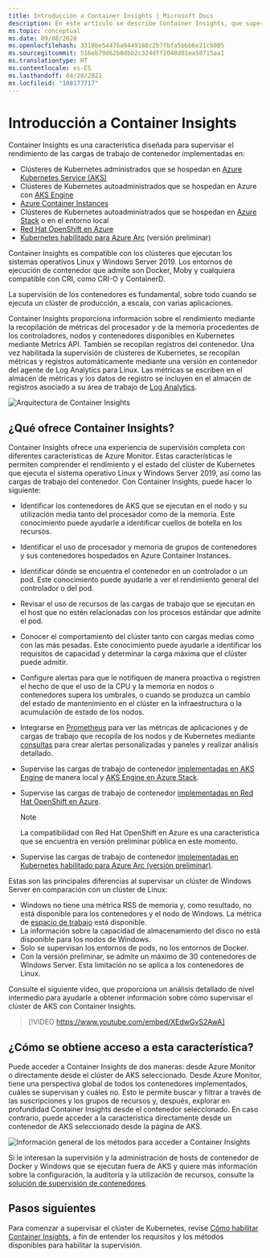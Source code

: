 ```yaml
---
title: Introducción a Container Insights | Microsoft Docs
description: En este artículo se describe Container Insights, que supervisa la solución AKS Container Insights y el valor que entrega mediante la supervisión del estado de los clústeres de AKS y Container Instances en Azure.
ms.topic: conceptual
ms.date: 09/08/2020
ms.openlocfilehash: 3310be54476a9449188c2b7fbfa5bbb6e21cb005
ms.sourcegitcommit: 516eb79d62b8dbb2c324dff2048d01ea50715aa1
ms.translationtype: HT
ms.contentlocale: es-ES
ms.lasthandoff: 04/28/2021
ms.locfileid: "108177717"
---
```

# <a name="container-insights-overview"></a>Introducción a Container Insights

Container Insights es una característica diseñada para supervisar el rendimiento de las cargas de trabajo de contenedor implementadas en:

- Clústeres de Kubernetes administrados que se hospedan en [Azure Kubernetes Service (AKS)](../../aks/intro-kubernetes.md)
- Clústeres de Kubernetes autoadministrados que se hospedan en Azure con [AKS Engine](https://github.com/Azure/aks-engine)
- [Azure Container Instances](../../container-instances/container-instances-overview.md)
- Clústeres de Kubernetes autoadministrados que se hospedan en [Azure Stack](/azure-stack/user/azure-stack-kubernetes-aks-engine-overview) o en el entorno local
- [Red Hat OpenShift en Azure](../../openshift/intro-openshift.md)
- [Kubernetes habilitado para Azure Arc](../../azure-arc/kubernetes/overview.md) (versión preliminar)

Container Insights es compatible con los clústeres que ejecutan los sistemas operativos Linux y Windows Server 2019. Los entornos de ejecución de contenedor que admite son Docker, Moby y cualquiera compatible con CRI, como CRI-O y ContainerD.

La supervisión de los contenedores es fundamental, sobre todo cuando se ejecuta un clúster de producción, a escala, con varias aplicaciones.

Container Insights proporciona información sobre el rendimiento mediante la recopilación de métricas del procesador y de la memoria procedentes de los controladores, nodos y contenedores disponibles en Kubernetes mediante Metrics API. También se recopilan registros del contenedor.  Una vez habilitada la supervisión de clústeres de Kubernetes, se recopilan métricas y registros automáticamente mediante una versión en contenedor del agente de Log Analytics para Linux. Las métricas se escriben en el almacén de métricas y los datos de registro se incluyen en el almacén de registros asociado a su área de trabajo de [Log Analytics](../logs/log-query-overview.md).

![Arquitectura de Container Insights](./media/container-insights-overview/azmon-containers-architecture-01.png)

## <a name="what-does-container-insights-provide"></a>¿Qué ofrece Container Insights?

Container Insights ofrece una experiencia de supervisión completa con diferentes características de Azure Monitor. Estas características le permiten comprender el rendimiento y el estado del clúster de Kubernetes que ejecuta el sistema operativo Linux y Windows Server 2019, así como las cargas de trabajo del contenedor. Con Container Insights, puede hacer lo siguiente:

* Identificar los contenedores de AKS que se ejecutan en el nodo y su utilización media tanto del procesador como de la memoria. Este conocimiento puede ayudarle a identificar cuellos de botella en los recursos.
* Identificar el uso de procesador y memoria de grupos de contenedores y sus contenedores hospedados en Azure Container Instances.
* Identificar dónde se encuentra el contenedor en un controlador o un pod. Este conocimiento puede ayudarle a ver el rendimiento general del controlador o del pod.
* Revisar el uso de recursos de las cargas de trabajo que se ejecutan en el host que no estén relacionadas con los procesos estándar que admite el pod.
* Conocer el comportamiento del clúster tanto con cargas medias como con las más pesadas. Este conocimiento puede ayudarle a identificar los requisitos de capacidad y determinar la carga máxima que el clúster puede admitir.
* Configure alertas para que le notifiquen de manera proactiva o registren el hecho de que el uso de la CPU y la memoria en nodos o contenedores supera los umbrales, o cuando se produzca un cambio del estado de mantenimiento en el clúster en la infraestructura o la acumulación de estado de los nodos.
* Integrarse en [Prometheus](https://prometheus.io/docs/introduction/overview/) para ver las métricas de aplicaciones y de cargas de trabajo que recopila de los nodos y de Kubernetes mediante [consultas](container-insights-log-search.md) para crear alertas personalizadas y paneles y realizar análisis detallado.
* Supervise las cargas de trabajo de contenedor [implementadas en AKS Engine](https://github.com/Azure/aks-engine) de manera local y [AKS Engine en Azure Stack](/azure-stack/user/azure-stack-kubernetes-aks-engine-overview).
* Supervise las cargas de trabajo de contenedor [implementadas en Red Hat OpenShift en Azure](../../openshift/intro-openshift.md).

    >[!NOTE]
    >La compatibilidad con Red Hat OpenShift en Azure es una característica que se encuentra en versión preliminar pública en este momento.
    >

* Supervise las cargas de trabajo de contenedor [implementadas en Kubernetes habilitado para Azure Arc (versión preliminar)](../../azure-arc/kubernetes/overview.md).

Estas son las principales diferencias al supervisar un clúster de Windows Server en comparación con un clúster de Linux:

- Windows no tiene una métrica RSS de memoria y, como resultado, no está disponible para los contenedores y el nodo de Windows. La métrica de [espacio de trabajo](/windows/win32/memory/working-set) está disponible.
- La información sobre la capacidad de almacenamiento del disco no está disponible para los nodos de Windows.
- Solo se supervisan los entornos de pods, no los entornos de Docker.
- Con la versión preliminar, se admite un máximo de 30 contenedores de Windows Server. Esta limitación no se aplica a los contenedores de Linux.

Consulte el siguiente vídeo, que proporciona un análisis detallado de nivel intermedio para ayudarle a obtener información sobre cómo supervisar el clúster de AKS con Container Insights.

> [!VIDEO https://www.youtube.com/embed/XEdwGvS2AwA]

## <a name="how-do-i-access-this-feature"></a>¿Cómo se obtiene acceso a esta característica?

Puede acceder a Container Insights de dos maneras: desde Azure Monitor o directamente desde el clúster de AKS seleccionado. Desde Azure Monitor, tiene una perspectiva global de todos los contenedores implementados, cuáles se supervisan y cuáles no. Esto le permite buscar y filtrar a través de las suscripciones y los grupos de recursos y, después, explorar en profundidad Container Insights desde el contenedor seleccionado.  En caso contrario, puede acceder a la característica directamente desde un contenedor de AKS seleccionado desde la página de AKS.

![Información general de los métodos para acceder a Container Insights](./media/container-insights-overview/azmon-containers-experience.png)

Si le interesan la supervisión y la administración de hosts de contenedor de Docker y Windows que se ejecutan fuera de AKS y quiere más información sobre la configuración, la auditoría y la utilización de recursos, consulte la [solución de supervisión de contenedores](./containers.md).

## <a name="next-steps"></a>Pasos siguientes

Para comenzar a supervisar el clúster de Kubernetes, revise [Cómo habilitar Container Insights](container-insights-onboard.md), a fin de entender los requisitos y los métodos disponibles para habilitar la supervisión.
